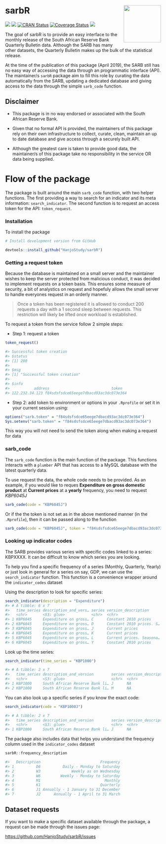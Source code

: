 
# sarbR <img src="logo.png" align="right" alt="" width="120" />

[![](https://img.shields.io/badge/lifecycle-experimental-orange.svg)](https://www.tidyverse.org/lifecycle/#experimental)
[![](https://img.shields.io/github/last-commit/HanjoStudy/sarbR.svg)](https://github.com/HanjoStudy/sarbR/commits/master)
[![CRAN Status](https://www.r-pkg.org/badges/version/sarbR)](https://cran.r-project.org/package=sarbR)
[![Coverage Status](https://img.shields.io/codecov/c/github/HanjoStudy/sarbR/master.svg)](https://codecov.io/github/HanjoStudy/sarbR?branch=master)
[![](https://img.shields.io/badge/devel%20version-0.0.0.9000-blue.svg)](https://github.com/HanjoStudy/sarbR)

The goal of sarbR is to provide an easy interface to the monthly release of the South African Reserve Bank Quarterly Bulletin data. Although the SARB has many other datasets, the Quarterly Bulletin makes up the bulk of the statistical release. 

At the time of the publication of this package (April 2019), the SARB still has no easy way of accessing the data through an programmatic interface (API). The maintainer/s `sarbR` package aim to fill this role by curating the data automatically from the SARB, updating a dedicated database and giving access to the data through the simple `sarb_code` function. 

## Disclaimer

* This package is in no way endorsed or associated with the South African Reserve Bank.

* Given that no formal API is provided, the maintainers of this package rely on their own infrastructure to collect, curate, clean, maintain an up to date database and give access through a securely built API. 

* Although the greatest care is taken to provide good data, the maintainer/s of this package take no responsibility in the service OR data being supplied.  

# Flow of the package

The package is built around the main `sarb_code` function, with two helper functions. The first providing a way to search for an indicator and its meta information: `search_indicator`. The second function is to request an access token for the API: `token_request`.

### Installation

To install the package

```r
# Install development version from GitHub

devtools::install_github("HanjoStudy/sarbR")
```

### Getting a request token

Because the database is maintained on a small server and the maintainer wishes to keep the server protected from malicious conduct, it was decided to implement requests on a token basis. This ensures some measure of security, a bit of analystics on request and hopefuly allows the small server to handle everyones request in an orderly manner.

> Once a token has been registered it is allowed to conduct 200 requests a day with a 1 second sleep between requests. This restriction will likely be lifted once workload is established. 

To request a token from the service follow 2 simple steps:

* Step 1: request a token

``` r
token_request()

#> Successful token creation
#> $status
#> [1] 200
#> 
#> $msg
#> [1] "Successful token creation"
#> 
#> $info
#>           address                            token
#> 122.232.34.123 f84sdsfsdce65eege7dbacd93ac3dc073e364

```

* Step 2: add token to environment or options in your `.Rprofile` or set it in your current session using:

```r
options("sarb.token" = "f84sdsfsdce65eege7dbacd93ac3dc073e364")
Sys.setenv("sarb.token" = "f84sdsfsdce65eege7dbacd93ac3dc073e364")
```

This way you will not need to send the token along when making a request for data

### sarb_code

The `sarb_code` function is the main function of the package. This functions interacts with a `plumber` API that has access to a MySQL database with the latest quarterly data.

To use request the data, the whole code needs to be provided. As an example, if you would like to reques __Expenditure on gross domestic product__ at __Current prices__ at a __yearly__ frequency, you need to request *KBP6045J*

```r
sarb_code(code = "KBP6045J")
```
Or if the the token is not set as in the above mentioned manner (in the `.Rprofile`), then it can be passed along to the function
```r
sarb_code(code = "KBP6045J", token = "f84sdsfsdce65eege7dbacd93ac3dc073e364")
```

### Looking up indicator codes

The SARB provides various series with specific codes linked to a series: KBPXXXX. It can be difficult to know which series you are looking. 

To help you find a specific frequency of a series (Monthly, Quarterly, Yearly) or just look in general for a series on say, GDP, we can use the `search_indicator` function. This function is a convenience wrapper around the `indicator_codes` dataset

Using the description to look for specific series:

``` r
search_indicator(description = "Expenditure")
#> # A tibble: 6 x 7
#>   time_series description_and_vers… series version_description      frequency unit_of_measure code  
#>   <chr>       <S3: glue>            <chr>  <chr>                    <chr>     <chr>           <S3: >
#> 1 KBP6045     Expenditure on gross… C      Constant 2010 prices     K1        RMILL           KBP60…
#> 2 KBP6045     Expenditure on gross… D      Constant 2010 prices. S… K1        RMILL           KBP60…
#> 3 KBP6045     Expenditure on gross… J      Current prices           J1        RMILL           KBP60…
#> 4 KBP6045     Expenditure on gross… K      Current prices           K1        RMILL           KBP60…
#> 5 KBP6045     Expenditure on gross… L      Current prices. Seasona… K1        RMILL           KBP60…
#> 6 KBP6045     Expenditure on gross… Y      Constant 2010 prices     J1        RMILL           KBP60…
```

Look up the time series:

``` r
search_indicator(time_series = "KBP1000")

#> # A tibble: 2 x 7
#>   time_series description_and_version        series version_descript… frequency unit_of_measure code  
#>   <chr>       <S3: glue>                     <chr>  <chr>             <chr>     <chr>           <S3: >
#> 1 KBP1000     South African Reserve Bank li… J      NA                J1        RMILL           KBP10…
#> 2 KBP1000     South African Reserve Bank li… M      NA                M1        RMILL           KBP10…
```

You can also look up a specific series if you know the exact code:

```r
search_indicator(code = "KBP1000J")

#> # A tibble: 2 x 7
#>   time_series description_and_version        series version_descript… frequency unit_of_measure code  
#>   <chr>       <S3: glue>                     <chr>  <chr>             <chr>     <chr>           <S3: >
#> 1 KBP1000     South African Reserve Bank li… J      NA                J1        RMILL           KBP10…
```

The package also includes data that helps you understand the frequency column used in the `indicator_codes` dataset

```r
sarbR::frequency_description

#>   Description                           Frequency
#> 1          D6          Daily - Monday to Saturday
#> 2          W3              Weekly as on Wednesday
#> 3          W6         Weekly - Monday to Saturday
#> 4          M1                             Monthly
#> 5          K1                           Quarterly
#> 6          J1 Annually - 1 January to 31 December
#> 7          J2      Annually - 1 April to 31 March
```

## Dataset requests

If you want to make a specific dataset available through the package, a request can be made through the issues page:

https://github.com/HanjoStudy/sarbR/issues
